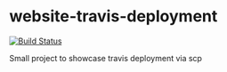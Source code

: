 # website-travis-deployment 
[![Build Status](https://travis-ci.org/asinfotrack/website-travis-deployment.svg?branch=master)](https://travis-ci.org/asinfotrack/website-travis-deployment)

Small project to showcase travis deployment via scp

